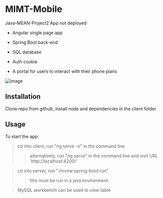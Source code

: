 # MIMT-Mobile
Java-MEAN-Project2
  App not deployed
* Angular single page app
* Spring Boot back-end
* SQL database
* Auth cookie

* A portal for users to interact with their phone plans

![image](https://user-images.githubusercontent.com/87092340/223790395-843e8a97-1a13-447f-8518-52ee5a39bec0.png)

## Installation
  Clone repo from github, install node and dependencies in the client folder.
  
## Usage
To start the app:
> cd into client, run "ng serve -o" in the command line
>
>> alternatively, run "ng serve" in the command line and visit URL 'http://localhost:4200/'

> cd into server, run "./mvnw spring-boot:run"
>
>> this must be run in a java environment.

> MySQL workbench can be used to view table
